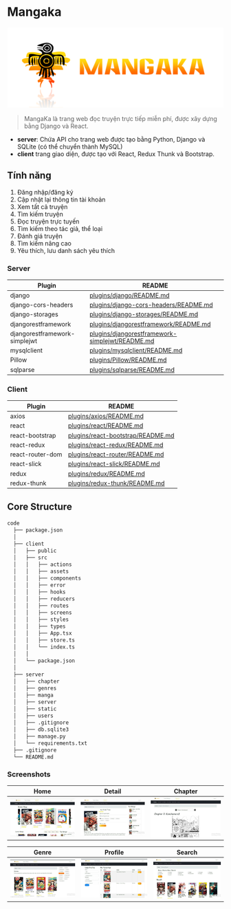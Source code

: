 # Mangaka

![mangaka](https://github.com/Ren0503/mangaka-py-read-comic/blob/master/client/src/assets/header.png)

> MangaKa là trang web đọc truyện trực tiếp miễn phí, được xây dựng bằng Django và React.
- **server**: Chứa API cho trang web được tạo bằng Python, Django và SQLite (có thể chuyển thành MySQL)
- **client** trang giao diện, được tạo với React, Redux Thunk và Bootstrap.

## Tính năng

1. Đăng nhập/đăng ký
2. Cập nhật lại thông tin tài khoản
3. Xem tất cả truyện
4. Tìm kiếm truyện
5. Đọc truyện trực tuyến
6. Tìm kiếm theo tác giả, thể loại
7. Đánh giá truyện
8. Tìm kiếm nâng cao
9. Yêu thích, lưu danh sách yêu thích

### Server

| Plugin | README |
| ------ | ------ |
| django | [plugins/django/README.md](https://github.com/django/django/blob/main/README.rstb/master/README.md) |
| django-cors-headers | [plugins/django-cors-headers/README.md](https://github.com/adamchainz/django-cors-headers) |
| django-storages | [plugins/django-storages/README.md](https://github.com/jschneier/django-storages/blob/master/README.rst)|
| djangorestframework | [plugins/djangorestframework/README.md](https://github.com/encode/django-rest-framework/blob/master/README.md) |
| djangorestframework-simplejwt | [plugins/djangorestframework-simplejwt/README.md](https://github.com/jazzband/djangorestframework-simplejwt/blob/master/README.rst) |
| mysqlclient | [plugins/mysqlclient/README.md](https://github.com/PyMySQL/mysqlclient/blob/main/README.md) |
| Pillow | [plugins/Pillow/README.md](https://github.com/python-pillow/Pillow/blob/main/README.mdmd) |
| sqlparse | [plugins/sqlparse/README.md](https://github.com/andialbrecht/sqlparse/blob/master/README.rst) |


### Client

| Plugin | README |
| ------ | ------ |
| axios | [plugins/axios/README.md](https://github.com/axios/axios/blob/master/README.md) |
| react | [plugins/react/README.md](https://github.com/facebook/react/blob/master/README.md) |
| react-bootstrap | [plugins/react-bootstrap/README.md](https://github.com/react-bootstrap/react-bootstrap/blob/master/README.md) |
| react-redux | [plugins/react-redux/README.md](https://github.com/reduxjs/react-redux) |
| react-router-dom | [plugins/react-router/README.md](https://github.com/ReactTraining/react-router/blob/master/README.md) |
| react-slick | [plugins/react-slick/README.md](https://github.com/akiran/react-slick) |
| redux | [plugins/redux/README.md](https://github.com/reduxjs/redux)|
| redux-thunk | [plugins/redux-thunk/README.md](https://github.com/reduxjs/redux-thunk/blob/master/README.md) |

## Core Structure
    code
      ├── package.json
      │
      ├── client
      │   ├── public
      │   ├── src
      │   │   ├── actions
      │   │   ├── assets
      │   │   ├── components
      │   │   ├── error
      │   │   ├── hooks
      │   │   ├── reducers
      │   │   ├── routes
      │   │   ├── screens
      │   │   ├── styles
      │   │   ├── types
      │   │   ├── App.tsx
      │   │   ├── store.ts
      │   │   └── index.ts
      │   │
      │   └── package.json
      │
      ├── server 
      │   ├── chapter
      │   ├── genres
      │   ├── manga
      │   ├── server
      │   ├── static
      │   ├── users
      │   ├── .gitignore
      │   ├── db.sqlite3
      │   ├── manage.py
      │   └── requirements.txt
      ├── .gitignore
      └── README.md



### Screenshots

|                                        Home                                        |                                        Detail                                        |                                        Chapter                                        |
| :--------------------------------------------------------------------------------: | :------------------------------------------------------------------------------------: | :-----------------------------------------------------------------------------------: |
| ![](https://github.com/Ren0503/mangaka-py-read-comic/blob/master/client/src/assets/screenshots/home.jpg) | ![](https://github.com/Ren0503/mangaka-py-read-comic/blob/master/client/src/assets/screenshots/detail.jpg) | ![](https://github.com/Ren0503/mangaka-py-read-comic/blob/master/client/src/assets/screenshots/chapter.jpg) |

|                                        Genre                                        |                                        Profile                                        |                                        Search                                        |
| :--------------------------------------------------------------------------------: | :------------------------------------------------------------------------------------: | :-----------------------------------------------------------------------------------: |
| ![](https://github.com/Ren0503/mangaka-py-read-comic/blob/master/client/src/assets/screenshots/genre.jpg) | ![](https://github.com/Ren0503/mangaka-py-read-comic/blob/master/client/src/assets/screenshots/profile.jpg) | ![](https://github.com/Ren0503/mangaka-py-read-comic/blob/master/client/src/assets/screenshots/search.jpg) |